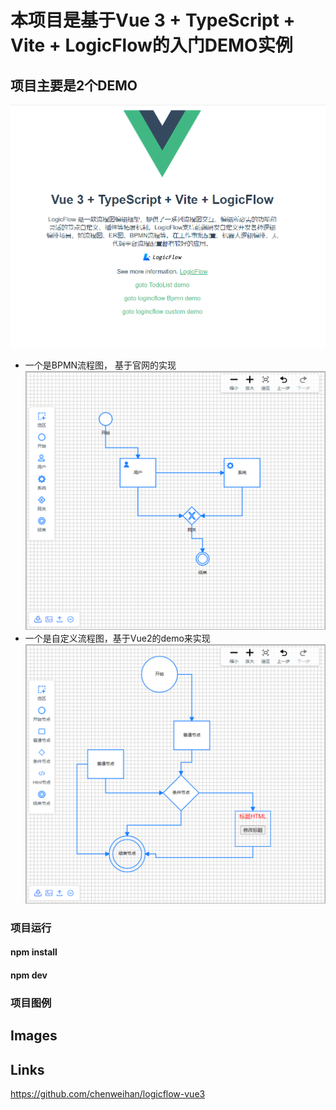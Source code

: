 # 本项目是基于Vue 3 + TypeScript + Vite + LogicFlow的入门DEMO实例

## 项目主要是2个DEMO

![This is a alt text.](/public/1.png)
* 一个是BPMN流程图，  基于官网的实现
![This is a alt text.](/public/2.png)
* 一个是自定义流程图，基于Vue2的demo来实现
![This is a alt text.](/public/3.png)


### 项目运行

#### npm install
#### npm dev

### 项目图例

## Images



## Links

https://github.com/chenweihan/logicflow-vue3
